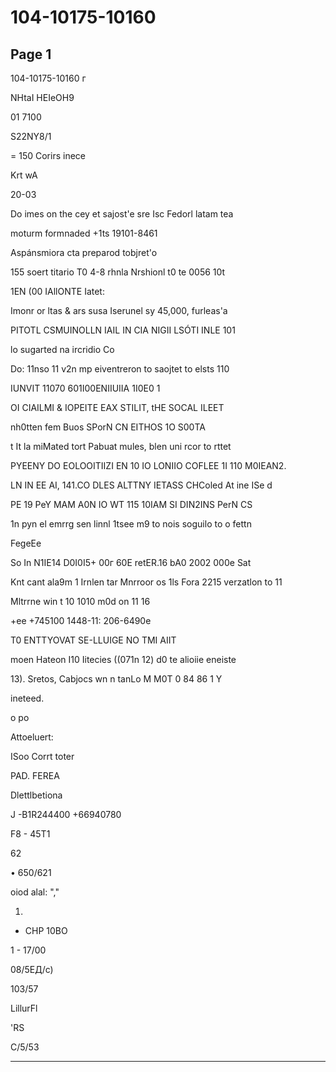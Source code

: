 # 104-10175-10160

## Page 1

104-10175-10160 г

NHtaI HEIeOH9

01 7100

S22NY8/1

= 150 Corirs inece

Krt wA

20-03

Do imes on the cey et sajost'e sre Isc Fedorl latam tea

moturm formnaded +1ts 19101-8461

Aspánsmiora cta preparod tobjret'o

155 soert titario T0 4-8 rhnla Nrshionl t0 te 0056 10t

1EN (00 IAllONTE Iatet:

Imonr or ltas & ars susa Iserunel sy 45,000, furleas'a

PITOTL CSMUINOLLN IAIL IN CIA NIGII LSÓTI INLE 101

lo sugarted na ircridio Co

Do: 11nso 11 v2n mp eiventreron to saojtet to elsts 110

IUNVIT 11070 601I00ENIIUIIA 1I0E0 1

OI CIAILMI & IOPEITE EAX STILIT, tHE SOCAL ILEET

nh0tten fem Buos SPorN CN EITHOS 1O S00TA

t It la miMated tort Pabuat mules, blen uni rcor to rttet

PYEENY DO EOLOOITIIZI EN 10 IO LONIIO COFLEE 1I 110 M0IEAN2.

LN IN EE AI, 141.CO DLES ALTTNY IETASS CHColed At ine ISe d

PE 19 PeY MAM A0N IO WT 115 10IAM SI DIN2INS PerN CS

1n pyn el emrrg sen linnl 1tsee m9 to nois soguilo to o fettn

FegeEe

So In N1IE14 D0I0I5+ 00г 60E retER.16 bA0 2002 000e Sat

Knt cant ala9m 1 Irnlen tar Mnrroor os 1ls Fora 2215 verzatlon to 11

Mltrrne win t 10 1010 m0d on 11 16

+ee +745100 1448-11: 206-6490e

T0 ENTTYOVAT SE-LLUIGE NO TMI AIIT

moen Hateon I10 Iitecies ((071n 12) d0 te alioiie eneiste

13). Sretos, Cabjocs wn n tanLo M M0T 0 84 86 1 Y

ineteed.

o po

Attoeluert:

ISoo Corrt toter

PAD. FEREA

Dlettlbetiona

J -B1R244400 +66940780

F8 - 45T1

62

• 650/621

oiod alal: ","

1.

- CHP 10BO

1 - 17/00

08/5EД/с)

103/57

LillurFl

'RS

C/5/53

---

